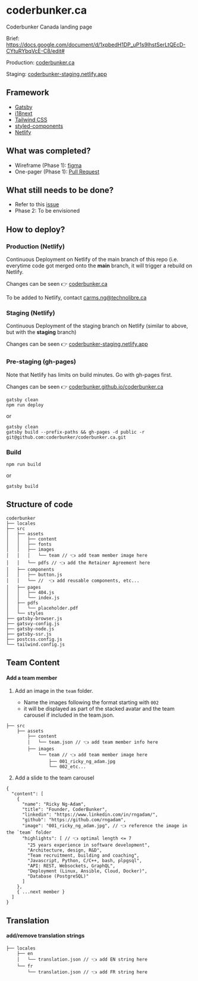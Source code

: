 # coderbunker.ca
Coderbunker Canada landing page

Brief: https://docs.google.com/document/d/1xpbedH1DP_uP1s9IhstSerLtQEcD-CYtuRYbqVcE-C8/edit#

Production: [coderbunker.ca](https://coderbunker.ca/)

Staging: [coderbunker-staging.netlify.app](https://coderbunker-staging.netlify.app/)

## Framework

* [Gatsby](https://www.gatsbyjs.com/)
* [i18next](https://github.com/microapps/gatsby-plugin-react-i18next)
* [Tailwind CSS](https://tailwindcss.com/)
* [styled-components](https://styled-components.com/)
* [Netlify](https://www.netlify.com/)

## What was completed?

* Wireframe (Phase 1): [figma](https://www.figma.com/proto/v1GDDcPMpdDOgRBmwTnDQo/CoderBunker?node-id=419%3A47&scaling=min-zoom&page-id=201%3A1183)
* One-pager (Phase 1): [Pull Request](https://github.com/coderbunker/coderbunker.ca/pull/2)

## What still needs to be done?

* Refer to this [issue](https://github.com/coderbunker/coderbunker.ca/issues/1)
* Phase 2: To be envisioned

## How to deploy? 

### Production (Netlify)

Continuous Deployment on Netlify of the main branch of this repo (i.e. everytime code got merged onto the **main** branch, it will trigger a rebuild on Netlify. 

Changes can be seen 👉 [coderbunker.ca](https://coderbunker.ca/)

To be added to Netlify, contact carms.ng@technolibre.ca

### Staging (Netlify)

Continuous Deployment of the staging branch on Netlify (similar to above, but with the **staging** branch) 

Changes can be seen 👉 [coderbunker-staging.netlify.app](https://coderbunker-staging.netlify.app/)

### Pre-staging (gh-pages)

Note that Netlify has limits on build minutes.  Go with gh-pages first.

Changes can be seen 👉 [coderbunker.github.io/coderbunker.ca](https://coderbunker.github.io/coderbunker.ca/)


```
gatsby clean
npm run deploy
```
or
```
gatsby clean
gatsby build --prefix-paths && gh-pages -d public -r git@github.com:coderbunker/coderbunker.ca.git
```

### Build
```
npm run build
```
or
```
gatsby build
```

## Structure of code

```
coderbunker
├── locales 
├── src
│   ├── assets
│   │   ├── content
│   │   ├── fonts
│   │   ├── images
│   │   │   └── team // 👈 add team member image here
│   │   └── pdfs // 👈 add the Retainer Agreement here
│   ├── components
│   │   ├── button.js
│   │   └── //  👈 add reusable components, etc...
│   ├── pages
│   │   ├── 404.js
│   │   └── index.js
│   ├── pdfs
│   │   └── placeholder.pdf
│   └── styles
├── gatsby-browser.js
├── gatsvy-config.js
├── gatsby-node.js
├── gatsby-ssr.js
├── postcss.config.js
└── tailwind.config.js

```

## Team Content

#### Add a team member

1. Add an image in the `team` folder. 

   - Name the images following the format starting with `002`
   - it will be displayed as part of the stacked avatar and the team carousel if included in the team.json.

```
├── src
    ├── assets
        ├── content
        │   └── team.json // 👈 add team member info here
        ├── images
            └── team // 👈 add team member image here
                ├── 001_ricky_ng_adam.jpg
                └── 002_etc...
```

2. Add a slide to the team carousel

```
{
  "content": [
    {
      "name": "Ricky Ng-Adam",
      "title": "Founder, CoderBunker",
      "linkedin": "https://www.linkedin.com/in/rngadam/",
      "github": "https://github.com/rngadam",
      "image": "001_ricky_ng_adam.jpg", // 👈 reference the image in the `team` folder
      "highlights": [ // 👈 optimal length <= 7
        "25 years experience in software development",
        "Architecture, design, R&D",
        "Team recruitment, building and coaching",
        "Javascript, Python, C/C++, bash, plpgsql",
        "API: REST, Websockets, GraphQL",
        "Deployment (Linux, Ansible, Cloud, Docker)",
        "Database (PostgreSQL)"
      ]
    },
    { ...next member }
  ]
}
```

## Translation

#### add/remove translation strings

```
├── locales 
    ├── en
    │   └── translation.json // 👈 add EN string here
    └── fr
        └── translation.json // 👈 add FR string here
```
